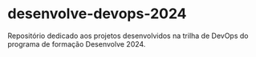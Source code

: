 # desenvolve-devops-2024

Repositório dedicado aos projetos desenvolvidos na trilha de DevOps do programa de formação Desenvolve 2024.
